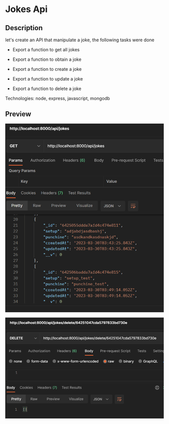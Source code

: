# Jokes Api

## Description

let's create an API that manipulate a joke, the following tasks were done

- Export a function to get all jokes

- Export a function to obtain a joke

- Export a function to create a joke

- Export a function to update a joke

- Export a function to delete a joke


Technologies: node, express, javascript, mongodb

## Preview


![alt text](./preview.png "Image Title")

![alt text](./preview2.png "Image Title")